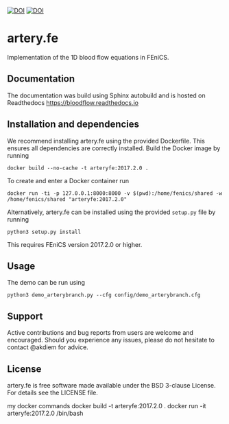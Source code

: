 [![DOI](https://zenodo.org/badge/DOI/10.5281/zenodo.2383815.svg)](https://doi.org/10.5281/zenodo.2383815) [![DOI](http://joss.theoj.org/papers/10.21105/joss.01107/status.svg)](https://doi.org/10.21105/joss.01107)

# artery.fe

Implementation of the 1D blood flow equations in FEniCS.

## Documentation

The documentation was build using Sphinx autobuild and is hosted on Readthedocs https://bloodflow.readthedocs.io

## Installation and dependencies

We recommend installing artery.fe using the provided Dockerfile. This ensures all dependencies are correctly installed. Build the Docker image by running

`docker build --no-cache -t arteryfe:2017.2.0 .`

To create and enter a Docker container run

`docker run -ti -p 127.0.0.1:8000:8000 -v $(pwd):/home/fenics/shared -w /home/fenics/shared "arteryfe:2017.2.0"`

Alternatively, artery.fe can be installed using the provided ``setup.py`` file by running

`python3 setup.py install`

This requires FEniCS version 2017.2.0 or higher.

## Usage

The demo can be run using

`python3 demo_arterybranch.py --cfg config/demo_arterybranch.cfg`

## Support

Active contributions and bug reports from users are welcome and encouraged. Should you experience any issues, please do not hesitate to contact @akdiem for advice.

## License

artery.fe is free software made available under the BSD 3-clause License. For details see the LICENSE file.



my docker commands
docker build -t arteryfe:2017.2.0 .
docker run -it arteryfe:2017.2.0 /bin/bash